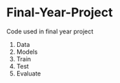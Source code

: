 # Final-Year-Project
Code used in final year project

1. Data
2. Models
3. Train
4. Test
5. Evaluate
